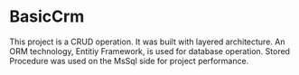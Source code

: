# BasicCrm

This project is a CRUD operation. It was built with layered architecture. An ORM technology, Entitiy Framework,
is used for database operation. Stored Procedure was used on the MsSql side for project performance.
